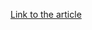 [Link to the article](https://www.volexity.com/blog/2024/02/01/how-memory-forensics-revealed-exploitation-of-ivanti-connect-secure-vpn-zero-day-vulnerabilities/)
